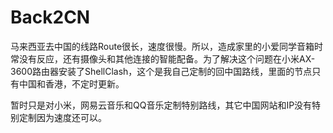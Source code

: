 # Back2CN
马来西亚去中国的线路Route很长，速度很慢。所以，造成家里的小爱同学音箱时常没有反应，还有摄像头和其他连接的智能配备。为了解决这个问题在小米AX-3600路由器安装了ShellClash，这个是我自己定制的回中国路线，里面的节点只有中国和香港，不定时更新。

暂时只是对小米，网易云音乐和QQ音乐定制特别路线，其它中国网站和IP没有特别定制因为速度还可以。
